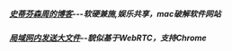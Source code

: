 ##### [史蒂芬森周的博客](http://www.sdifen.com/)---软硬兼施,娱乐共享，mac破解软件网站
##### [局域网内发送大文件](http://cend.me/)--貌似基于WebRTC，支持Chrome
